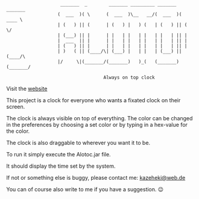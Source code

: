                         _______  _        _______ _________ _______  _______ 
                       (  ___  )( \      (  ___  )\__   __/(  ___  )(  ____ \
                       | (   ) || (      | (   ) |   ) (   | (   ) || (    \/
                       | (___) || |      | |   | |   | |   | |   | || |      
                       |  ___  || |      | |   | |   | |   | |   | || |      
                       | (   ) || |      | |   | |   | |   | |   | || |      
                       | )   ( || (____/\| (___) |   | |   | (___) || (____/\
                       |/     \|(_______/(_______)   )_(   (_______)(_______/
                       
                                        Always on top clock
                                        
                                        

Visit the [website](https://kazeheki.github.io/Alotoc/)

This project is a clock for everyone who wants a fixated clock on their screen.

The clock is always visible on top of everything. The color can be changed in the preferences by choosing a set color or by typing in a hex-value for the color. 

The clock is also draggable to wherever you want it to be.


To run it simply execute the Alotoc.jar file. 

It should display the time set by the system.

If not or something else is buggy, please contact me: [kazeheki@web.de](mailto:kazeheki@web.de)

You can of course also write to me if you have a suggestion. :wink:
